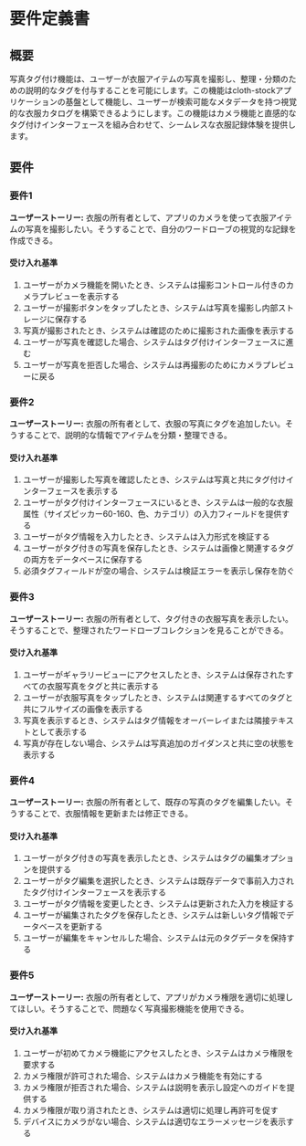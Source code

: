 # 要件定義書

## 概要

写真タグ付け機能は、ユーザーが衣服アイテムの写真を撮影し、整理・分類のための説明的なタグを付与することを可能にします。この機能はcloth-stockアプリケーションの基盤として機能し、ユーザーが検索可能なメタデータを持つ視覚的な衣服カタログを構築できるようにします。この機能はカメラ機能と直感的なタグ付けインターフェースを組み合わせて、シームレスな衣服記録体験を提供します。

## 要件

### 要件1

**ユーザーストーリー:** 衣服の所有者として、アプリのカメラを使って衣服アイテムの写真を撮影したい。そうすることで、自分のワードローブの視覚的な記録を作成できる。

#### 受け入れ基準

1. ユーザーがカメラ機能を開いたとき、システムは撮影コントロール付きのカメラプレビューを表示する
2. ユーザーが撮影ボタンをタップしたとき、システムは写真を撮影し内部ストレージに保存する
3. 写真が撮影されたとき、システムは確認のために撮影された画像を表示する
4. ユーザーが写真を確認した場合、システムはタグ付けインターフェースに進む
5. ユーザーが写真を拒否した場合、システムは再撮影のためにカメラプレビューに戻る

### 要件2

**ユーザーストーリー:** 衣服の所有者として、衣服の写真にタグを追加したい。そうすることで、説明的な情報でアイテムを分類・整理できる。

#### 受け入れ基準

1. ユーザーが撮影した写真を確認したとき、システムは写真と共にタグ付けインターフェースを表示する
2. ユーザーがタグ付けインターフェースにいるとき、システムは一般的な衣服属性（サイズピッカー60-160、色、カテゴリ）の入力フィールドを提供する
3. ユーザーがタグ情報を入力したとき、システムは入力形式を検証する
4. ユーザーがタグ付きの写真を保存したとき、システムは画像と関連するタグの両方をデータベースに保存する
5. 必須タグフィールドが空の場合、システムは検証エラーを表示し保存を防ぐ

### 要件3

**ユーザーストーリー:** 衣服の所有者として、タグ付きの衣服写真を表示したい。そうすることで、整理されたワードローブコレクションを見ることができる。

#### 受け入れ基準

1. ユーザーがギャラリービューにアクセスしたとき、システムは保存されたすべての衣服写真をタグと共に表示する
2. ユーザーが衣服写真をタップしたとき、システムは関連するすべてのタグと共にフルサイズの画像を表示する
3. 写真を表示するとき、システムはタグ情報をオーバーレイまたは隣接テキストとして表示する
4. 写真が存在しない場合、システムは写真追加のガイダンスと共に空の状態を表示する

### 要件4

**ユーザーストーリー:** 衣服の所有者として、既存の写真のタグを編集したい。そうすることで、衣服情報を更新または修正できる。

#### 受け入れ基準

1. ユーザーがタグ付きの写真を表示したとき、システムはタグの編集オプションを提供する
2. ユーザーがタグ編集を選択したとき、システムは既存データで事前入力されたタグ付けインターフェースを表示する
3. ユーザーがタグ情報を変更したとき、システムは更新された入力を検証する
4. ユーザーが編集されたタグを保存したとき、システムは新しいタグ情報でデータベースを更新する
5. ユーザーが編集をキャンセルした場合、システムは元のタグデータを保持する

### 要件5

**ユーザーストーリー:** 衣服の所有者として、アプリがカメラ権限を適切に処理してほしい。そうすることで、問題なく写真撮影機能を使用できる。

#### 受け入れ基準

1. ユーザーが初めてカメラ機能にアクセスしたとき、システムはカメラ権限を要求する
2. カメラ権限が許可された場合、システムはカメラ機能を有効にする
3. カメラ権限が拒否された場合、システムは説明を表示し設定へのガイドを提供する
4. カメラ権限が取り消されたとき、システムは適切に処理し再許可を促す
5. デバイスにカメラがない場合、システムは適切なエラーメッセージを表示する